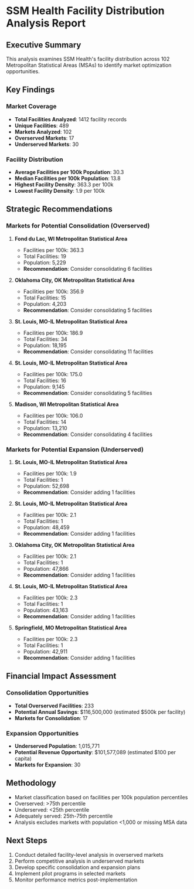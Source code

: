 
# SSM Health Facility Distribution Analysis Report

## Executive Summary
This analysis examines SSM Health's facility distribution across 102 Metropolitan Statistical Areas (MSAs) to identify market optimization opportunities.

## Key Findings

### Market Coverage
- **Total Facilities Analyzed**: 1412 facility records
- **Unique Facilities**: 489
- **Markets Analyzed**: 102
- **Overserved Markets**: 17
- **Underserved Markets**: 30

### Facility Distribution
- **Average Facilities per 100k Population**: 30.3
- **Median Facilities per 100k Population**: 13.8
- **Highest Facility Density**: 363.3 per 100k
- **Lowest Facility Density**: 1.9 per 100k

## Strategic Recommendations

### Markets for Potential Consolidation (Overserved)

1. **Fond du Lac, WI Metropolitan Statistical Area**
   - Facilities per 100k: 363.3
   - Total Facilities: 19
   - Population: 5,229
   - **Recommendation**: Consider consolidating 6 facilities

2. **Oklahoma City, OK Metropolitan Statistical Area**
   - Facilities per 100k: 356.9
   - Total Facilities: 15
   - Population: 4,203
   - **Recommendation**: Consider consolidating 5 facilities

3. **St. Louis, MO-IL Metropolitan Statistical Area**
   - Facilities per 100k: 186.9
   - Total Facilities: 34
   - Population: 18,195
   - **Recommendation**: Consider consolidating 11 facilities

4. **St. Louis, MO-IL Metropolitan Statistical Area**
   - Facilities per 100k: 175.0
   - Total Facilities: 16
   - Population: 9,145
   - **Recommendation**: Consider consolidating 5 facilities

5. **Madison, WI Metropolitan Statistical Area**
   - Facilities per 100k: 106.0
   - Total Facilities: 14
   - Population: 13,210
   - **Recommendation**: Consider consolidating 4 facilities

### Markets for Potential Expansion (Underserved)

1. **St. Louis, MO-IL Metropolitan Statistical Area**
   - Facilities per 100k: 1.9
   - Total Facilities: 1
   - Population: 52,698
   - **Recommendation**: Consider adding 1 facilities

2. **St. Louis, MO-IL Metropolitan Statistical Area**
   - Facilities per 100k: 2.1
   - Total Facilities: 1
   - Population: 48,459
   - **Recommendation**: Consider adding 1 facilities

3. **Oklahoma City, OK Metropolitan Statistical Area**
   - Facilities per 100k: 2.1
   - Total Facilities: 1
   - Population: 47,866
   - **Recommendation**: Consider adding 1 facilities

4. **St. Louis, MO-IL Metropolitan Statistical Area**
   - Facilities per 100k: 2.3
   - Total Facilities: 1
   - Population: 43,163
   - **Recommendation**: Consider adding 1 facilities

5. **Springfield, MO Metropolitan Statistical Area**
   - Facilities per 100k: 2.3
   - Total Facilities: 1
   - Population: 42,911
   - **Recommendation**: Consider adding 1 facilities

## Financial Impact Assessment

### Consolidation Opportunities
- **Total Overserved Facilities**: 233
- **Potential Annual Savings**: $116,500,000 (estimated $500k per facility)
- **Markets for Consolidation**: 17

### Expansion Opportunities
- **Underserved Population**: 1,015,771
- **Potential Revenue Opportunity**: $101,577,089 (estimated $100 per capita)
- **Markets for Expansion**: 30

## Methodology
- Market classification based on facilities per 100k population percentiles
- Overserved: >75th percentile
- Underserved: <25th percentile
- Adequately served: 25th-75th percentile
- Analysis excludes markets with population <1,000 or missing MSA data

## Next Steps
1. Conduct detailed facility-level analysis in overserved markets
2. Perform competitive analysis in underserved markets
3. Develop specific consolidation and expansion plans
4. Implement pilot programs in selected markets
5. Monitor performance metrics post-implementation
